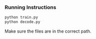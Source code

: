 ### Running Instructions 

```python
python train.py
python decode.py
```

Make sure the files are in the correct path.
